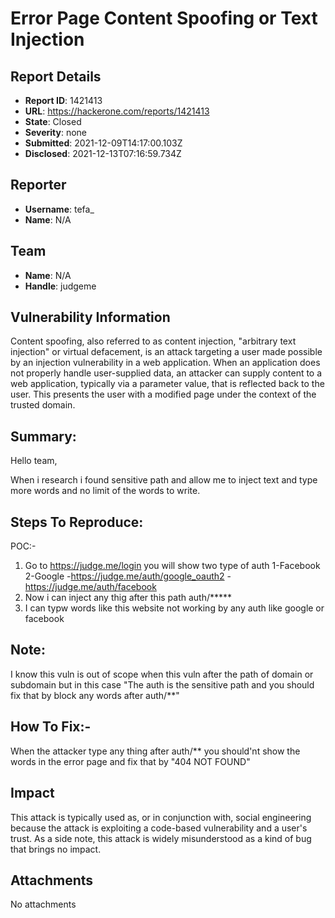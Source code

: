 # Error Page Content Spoofing or Text Injection

## Report Details
- **Report ID**: 1421413
- **URL**: https://hackerone.com/reports/1421413
- **State**: Closed
- **Severity**: none
- **Submitted**: 2021-12-09T14:17:00.103Z
- **Disclosed**: 2021-12-13T07:16:59.734Z

## Reporter
- **Username**: tefa_
- **Name**: N/A

## Team
- **Name**: N/A
- **Handle**: judgeme

## Vulnerability Information
Content spoofing, also referred to as content injection, "arbitrary text injection" or virtual defacement, is an attack targeting a user made possible by an injection vulnerability in a web application. When an application does not properly handle user-supplied data, an attacker can supply content to a web application, typically via a parameter value, that is reflected back to the user. This presents the user with a modified page under the context of the trusted domain.

## Summary:

Hello team,

When i research i found sensitive path and allow me to inject text and type more words and no limit of the words to write.

## Steps To Reproduce:

POC:-

  1. Go to https://judge.me/login you will show two type of auth 1-Facebook 2-Google
-https://judge.me/auth/google_oauth2
-https://judge.me/auth/facebook
  1. Now i can inject any thig after this path auth/*****
  1. I can typw words like this website not working by any auth like google or facebook 

## Note:
I know this vuln is out of scope when this vuln after the path of domain or subdomain but in this case "The auth is the sensitive path and you should fix that by block any words after auth/**"

## How To Fix:-

  When the attacker type any thing after auth/** you should'nt show the words in the error page and fix that by "404 NOT FOUND"

## Impact

This attack is typically used as, or in conjunction with, social engineering because the attack is exploiting a code-based vulnerability and a user's trust. As a side note, this attack is widely misunderstood as a kind of bug that brings no impact.

## Attachments
No attachments
